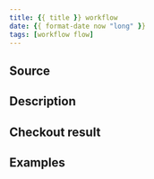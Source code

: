 ```yaml
---
title: {{ title }} workflow
date: {{ format-date now "long" }}
tags: [workflow flow]
---
```


## Source

## Description

## Checkout result

## Examples
